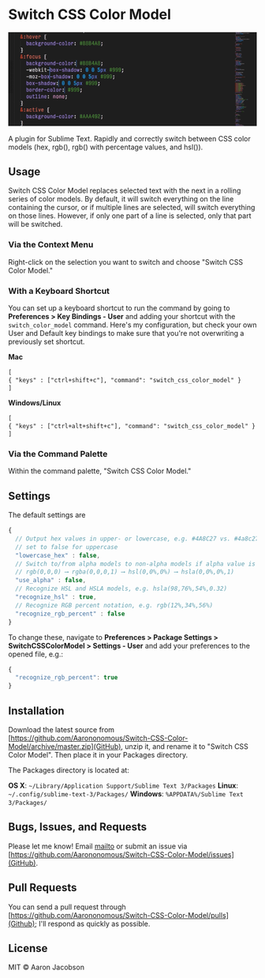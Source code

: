 # Switch CSS Color Model

![Image of plugin in action](switch-color-model-animated.gif)

A plugin for Sublime Text. Rapidly and correctly switch between CSS color models (hex, rgb(), rgb() with percentage values, and hsl()).

## Usage

Switch CSS Color Model replaces selected text with the next in a rolling series of color models. By default, it will switch everything on the line containing the cursor, or if multiple lines are selected, will switch everything on those lines. However, if only one part of a line is selected, only that part will be switched.

### Via the Context Menu

Right-click on the selection you want to switch and choose "Switch CSS Color Model."

### With a Keyboard Shortcut

You can set up a keyboard shortcut to run the command by going to **Preferences > Key Bindings - User** and adding your shortcut with the `switch_color_model` command. Here's my configuration, but check your own User and Default key bindings to make sure that you're not overwriting a previously set shortcut.

**Mac**

```
[
{ "keys" : ["ctrl+shift+c"], "command": "switch_css_color_model" }
]
```

**Windows/Linux**

```
[
{ "keys" : ["ctrl+alt+shift+c"], "command": "switch_css_color_model" }
]
```

### Via the Command Palette

Within the command palette, "Switch CSS Color Model."

## Settings

The default settings are

```JavaScript
{
  // Output hex values in upper- or lowercase, e.g. #4A8C27 vs. #4a8c27
  // set to false for uppercase
  "lowercase_hex" : false,
  // Switch to/from alpha models to non-alpha models if alpha value is 1, e.g.
  // rgb(0,0,0) ⟶ rgba(0,0,0,1) ⟶ hsl(0,0%,0%) ⟶ hsla(0,0%,0%,1)
  "use_alpha" : false,
  // Recognize HSL and HSLA models, e.g. hsla(98,76%,54%,0.32)
  "recognize_hsl" : true,
  // Recognize RGB percent notation, e.g. rgb(12%,34%,56%)
  "recognize_rgb_percent" : false
}
```

To change these, navigate to **Preferences > Package Settings > SwitchCSSColorModel > Settings - User** and add your preferences to the opened file, e.g.:

```JavaScript
{
  "recognize_rgb_percent": true
}
```

## Installation

Download the latest source from [https://github.com/Aarononomous/Switch-CSS-Color-Model/archive/master.zip](GitHub), unzip it, and rename it to "Switch CSS Color Model". Then place it in your Packages directory.

The Packages directory is located at:

**OS X**: `~/Library/Application Support/Sublime Text 3/Packages`
**Linux**: `~/.config/sublime-text-3/Packages/`
**Windows**: `%APPDATA%/Sublime Text 3/Packages/`

## Bugs, Issues, and Requests

Please let me know! Email [mailto](hi@aaron-jacobson.com) or submit an issue via [https://github.com/Aarononomous/Switch-CSS-Color-Model/issues](GitHub).

## Pull Requests

You can send a pull request through [https://github.com/Aarononomous/Switch-CSS-Color-Model/pulls](Github); I'll respond as quickly as possible.

## License

MIT &copy; Aaron Jacobson